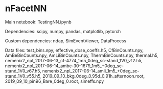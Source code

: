 # nFacetNN

Main notebook: TestingNN.ipynb

Dependencies: scipy, numpy, pandas, matplotlib, pytorch

Custom dependencies: ndap, SimEventViewer, DataProcess

Data files: test_bins.npy, effective_dose_coeffs.h5, CfBinCounts.npy, AmBeBinCounts.npy, AmLiBinCounts.npy, ThermBinCounts.npy, 
            thermal.h5, nemenix2_npl_2017-06-13_cf-4774_1m5_0deg_sc-stand_1V0_v12.h5, nemenix2_npl_2017-06-14_ambe-30-1679_1m5_+0deg_sc-stand_1V0_v67.h5,
            nemenix2_npl_2017-06-14_amli_1m5_+0deg_sc-stand_1V0_v55.h5, 2019_09_10_bkg_0deg_0.95d_0.91h_afternoon.root, 2019_09_10_pin96_Bare_0deg_0.root,
            simeffs.npy
